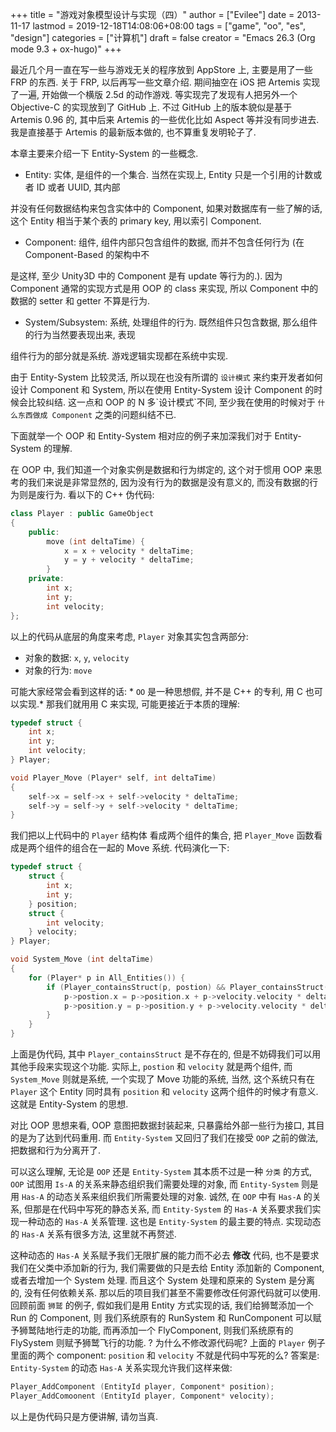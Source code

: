 +++
title = "游戏对象模型设计与实现（四）"
author = ["Evilee"]
date = 2013-11-17
lastmod = 2019-12-18T14:08:06+08:00
tags = ["game", "oo", "es", "design"]
categories = ["计算机"]
draft = false
creator = "Emacs 26.3 (Org mode 9.3 + ox-hugo)"
+++

最近几个月一直在写一些与游戏无关的程序放到 AppStore 上, 主要是用了一些 FRP 的东西.
关于 FRP, 以后再写一些文章介绍. 期间抽空在 iOS 把 Artemis 实现了一遍, 开始做一个横版 2.5d 的动作游戏. 等实现完了发现有人把另外一个 Objective-C 的实现放到了 GitHub
上. 不过 GitHub 上的版本貌似是基于 Artemis 0.96 的, 其中后来 Artemis 的一些优化比如
Aspect 等并没有同步进去. 我是直接基于 Artemis 的最新版本做的, 也不算重复发明轮子了.

<!--more-->

本章主要来介绍一下 Entity-System 的一些概念.

-   Entity: 实体, 是组件的一个集合. 当然在实现上, Entity 只是一个引用的计数或者 ID 或者 UUID, 其内部

并没有任何数据结构来包含实体中的 Component, 如果对数据库有一些了解的话, 这个 Entity 相当于某个表的 primary key, 用以索引 Component.

-   Component: 组件, 组件内部只包含组件的数据, 而并不包含任何行为 (在 Component-Based 的架构中不

是这样, 至少 Unity3D 中的 Component 是有 update 等行为的.). 因为 Component 通常的实现方式是用 OOP
的 class 来实现, 所以 Component 中的数据的 setter 和 getter 不算是行为.

-   System/Subsystem: 系统, 处理组件的行为. 既然组件只包含数据, 那么组件的行为当然要表现出来, 表现

组件行为的部分就是系统. 游戏逻辑实现都在系统中实现.

由于 Entity-System 比较灵活, 所以现在也没有所谓的 `设计模式` 来约束开发者如何设计 Component 和 System,
所以在使用 Entity-System 设计 Component 的时候会比较纠结. 这一点和 OOP 的 N 多\`设计模式\`不同, 至少我在使用的时候对于 `什么东西做成 Component` 之类的问题纠结不已.

下面就举一个 OOP 和 Entity-System 相对应的例子来加深我们对于 Entity-System 的理解.

在 OOP 中, 我们知道一个对象实例是数据和行为绑定的, 这个对于惯用 OOP 来思考的我们来说是非常显然的,
因为没有行为的数据是没有意义的, 而没有数据的行为则是废行为. 看以下的 C++ 伪代码:

```c++
class Player : public GameObject
{
    public:
        move (int deltaTime) {
            x = x + velocity * deltaTime;
            y = y + velocity * deltaTime;
        }
    private:
        int x;
        int y;
        int velocity;
};
```

以上的代码从底层的角度来考虑, `Player` 对象其实包含两部分:

-   对象的数据: `x`, `y`, `velocity`
-   对象的行为: `move`

可能大家经常会看到这样的话: \* `OO` 是一种思想假, 并不是 C++ 的专利, 用 C 也可以实现.\* 那我们就用用 C 来实现, 可能更接近于本质的理解:

```c
typedef struct {
    int x;
    int y;
    int velocity;
} Player;

void Player_Move (Player* self, int deltaTime)
{
    self->x = self->x + self->velocity * deltaTime;
    self->y = self->y + self->velocity * deltaTime;
}
```

我们把以上代码中的 `Player` 结构体 看成两个组件的集合, 把 `Player_Move` 函数看成是两个组件的组合在一起的 Move 系统.
代码演化一下:

```c
typedef struct {
    struct {
        int x;
        int y;
    } position;
    struct {
        int velocity;
    } velocity;
} Player;

void System_Move (int deltaTime)
{
    for (Player* p in All_Entities()) {
        if (Player_containsStruct(p, postion) && Player_containsStruct(p, velocity)) {
            p->postion.x = p->position.x + p->velocity.velocity * deltaTime;
            p->position.y = p->position.y + p->velocity.velocity * deltaTime;
        }
    }
}
```

上面是伪代码, 其中 `Player_containsStruct` 是不存在的, 但是不妨碍我们可以用其他手段来实现这个功能.
实际上, `postion` 和 `velocity` 就是两个组件, 而 `System_Move` 则就是系统, 一个实现了 Move 功能的系统,
当然, 这个系统只有在 `Player` 这个 Entity 同时具有 `position` 和 `velocity` 这两个组件的时候才有意义.
这就是 Entity-System 的思想.

对比 OOP 思想来看, OOP 意图把数据封装起来, 只暴露给外部一些行为接口, 其目的是为了达到代码重用. 而
`Entity-System` 又回归了我们在接受 `OOP` 之前的做法, 把数据和行为分离开了.

可以这么理解, 无论是 `OOP` 还是 `Entity-System` 其本质不过是一种 `分类` 的方式, `OOP` 试图用 `Is-A` 的关系来静态组织我们需要处理的对象, 而 `Entity-System` 则是用 `Has-A` 的动态关系来组织我们所需要处理的对象.
诚然, 在 `OOP` 中有 `Has-A` 的关系, 但那是在代码中写死的静态关系, 而 `Entity-System` 的 `Has-A` 关系要求我们实现一种动态的  `Has-A` 关系管理. 这也是 `Entity-System` 的最主要的特点. 实现动态的  `Has-A` 关系有很多方法, 这里就不再赘述.

这种动态的 `Has-A` 关系赋予我们无限扩展的能力而不必去 **修改** 代码, 也不是要求我们在父类中添加新的行为, 我们需要做的只是去给 Entity 添加新的 Component, 或者去增加一个 System 处理. 而且这个 System 处理和原来的
System 是分离的, 没有任何依赖关系. 那以后的项目我们甚至不需要修改任何源代码就可以使用. 回顾前面 `狮鹫` 的例子, 假如我们是用 Entity 方式实现的话, 我们给狮鹫添加一个 Run 的 Component, 则 我们系统原有的 RunSystem
和 RunComponent 可以赋予狮鹫陆地行走的功能, 而再添加一个 FlyComponent, 则我们系统原有的 FlySystem 则赋予狮鹫飞行的功能. ? 为什么不修改源代码呢? 上面的 `Player` 例子里面的两个 component: `position` 和 `velocity`
不就是代码中写死的么? 答案是:  `Entity-System` 的动态 `Has-A` 关系实现允许我们这样来做:

```c
Player_AddComponent (EntityId player, Component* position);
Player_AddComoonent (EntityId player, Component* velocity);
```

以上是伪代码只是方便讲解, 请勿当真.
